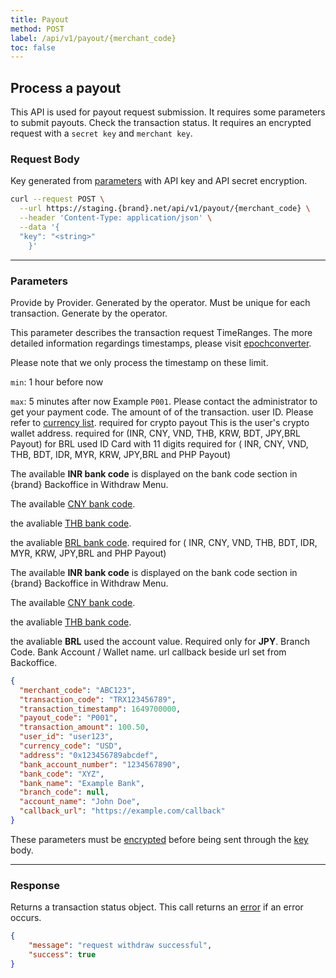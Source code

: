 ```yaml
---
title: Payout
method: POST
label: /api/v1/payout/{merchant_code}
toc: false
---
```


<x-row>
<x-col class="md:max-w-lg">

## Process a payout

This API is used for payout request submission. It requires some parameters to submit payouts. Check the
transaction status. It requires an encrypted request with a `secret key` and `merchant key`.

### Request Body

<x-properties>
  <x-property name="key" type="string" required>
  
  Key generated from [parameters](#parameters) with API key and API secret encryption.
  </x-property>
</x-properties>

</x-col>
<x-col sticky>

```bash
curl --request POST \
  --url https://staging.{brand}.net/api/v1/payout/{merchant_code} \
  --header 'Content-Type: application/json' \
  --data '{
  "key": "<string>"
    }'
```
</x-col>
</x-row>

---

<x-row>
<x-col class="md:max-w-lg">

### Parameters

<x-properties>
  <x-property name="merchant_code" type="string" required>
  Provide by Provider.
  </x-property>
  <x-property name="transaction_code" type="string" required>
  Generated by the operator. Must be unique for each transaction.
  </x-property>
  <x-property name="transaction_timestamp" type="integer" required>
  Generate by the operator.

  This parameter describes the transaction request TimeRanges. The more detailed information regardings timestamps, please visit [epochconverter](https://www.epochconverter.com/).

  Please note that we only process the timestamp on these limit.

  `min`: 1 hour before now

  `max`: 5 minutes after now
  </x-property>
  <x-property name="payout_code" type="string" required>
  Example `P001`. Please contact the administrator to get your payment code.
  </x-property>
  <x-property name="transaction_amount" type="double" required>
    The amount of of the transaction.
  </x-property>
  <x-property name="user_id" type="string" required>
    user ID.
  </x-property>
  <x-property name="currency_code" type="string" required>
  Please refer to [currency list](/resources/currency).
  </x-property>
  <x-property name="address" type="string" required>
  <Warning>required for crypto payout</Warning>
  This is the user's crypto wallet address.
  </x-property>
  <x-property name="back_account_number" type="string" required>
  <Warning>required for (INR, CNY, VND, THB, KRW, BDT, JPY,BRL Payout)</Warning>
  <Warning>for BRL used ID Card with 11 digits</Warning>
  </x-property>
  <x-property name="bank_code" type="string" required>
  <Warning>required for ( INR, CNY, VND, THB, BDT, IDR, MYR, KRW, JPY,BRL and PHP Payout)</Warning>

  The available **INR bank code** is displayed on the bank code section in {brand} Backoffice in Withdraw Menu.

  The available [CNY bank code](/resources/bank/cny).

  the avaliable [THB bank code](/resources/bank/thb).

  the avaliable [BRL bank code](/resources/bank/brl).
  </x-property>
  <x-property name="bank_name" type="string" required>
  <Warning>required for ( INR, CNY, VND, THB, BDT, IDR, MYR, KRW, JPY,BRL and PHP Payout)</Warning>

  The available **INR bank code** is displayed on the bank code section in {brand} Backoffice in Withdraw Menu.

  The available [CNY bank code](/resources/bank/cny).

  the avaliable [THB bank code](/resources/bank/thb).

  the avaliable **BRL** used the account value.
  </x-property>
  <x-property name="branch_code" type="string">
  <Warning>Required only for **JPY**. Branch Code.</Warning>
  </x-property>
  <x-property name="account_name" type="string" required>
  Bank Account / Wallet name.
  </x-property>
  <x-property name="callback_url" type="string">
  url callback beside url set from Backoffice.
  </x-property>
</x-properties>

</x-col>
<x-col sticky>

```json
{
  "merchant_code": "ABC123",
  "transaction_code": "TRX123456789",
  "transaction_timestamp": 1649700000,
  "payout_code": "P001",
  "transaction_amount": 100.50,
  "user_id": "user123",
  "currency_code": "USD",
  "address": "0x123456789abcdef",
  "bank_account_number": "1234567890",
  "bank_code": "XYZ",
  "bank_name": "Example Bank",
  "branch_code": null,
  "account_name": "John Doe",
  "callback_url": "https://example.com/callback"
}
```

These parameters must be [encrypted](/api/authentication) before being sent through the [key](#request-body) body.

</x-col>
</x-row>

---

<x-row>
<x-col class="lg:max-w-md">

### Response

Returns a transaction status object. This call returns an [error](/api/errors) if an error occurs.

</x-col>
<x-col sticky>

```json
{
    "message": "request withdraw successful",
    "success": true
}
```

</x-col>
</x-row>